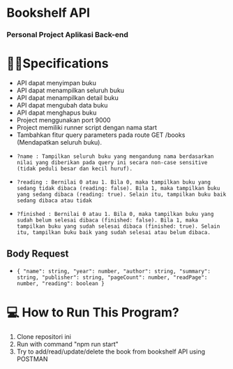 # Bookshelf API
### Personal Project Aplikasi Back-end

# 👨‍💻Specifications
- API dapat menyimpan buku
- API dapat menampilkan seluruh buku
- API dapat menampilkan detail buku
- API dapat mengubah data buku
- API dapat menghapus buku
- Project menggunakan port 9000
- Project memiliki runner script dengan nama start
- Tambahkan fitur query parameters pada route GET /books (Mendapatkan seluruh buku).
-     ?name : Tampilkan seluruh buku yang mengandung nama berdasarkan nilai yang diberikan pada query ini secara non-case sensitive  (tidak peduli besar dan kecil huruf).
-     ?reading : Bernilai 0 atau 1. Bila 0, maka tampilkan buku yang sedang tidak dibaca (reading: false). Bila 1, maka tampilkan buku yang sedang dibaca (reading: true). Selain itu, tampilkan buku baik sedang dibaca atau tidak
-     ?finished : Bernilai 0 atau 1. Bila 0, maka tampilkan buku yang sudah belum selesai dibaca (finished: false). Bila 1, maka tampilkan buku yang sudah selesai dibaca (finished: true). Selain itu, tampilkan buku baik yang sudah selesai atau belum dibaca.

## Body Request
-     { "name": string, "year": number, "author": string, "summary": string, "publisher": string, "pageCount": number, "readPage": number, "reading": boolean }

# 💻 How to Run This Program?
1. Clone repositori ini
2. Run with command "npm run start"
3. Try to add/read/update/delete the book from bookshelf API using POSTMAN
